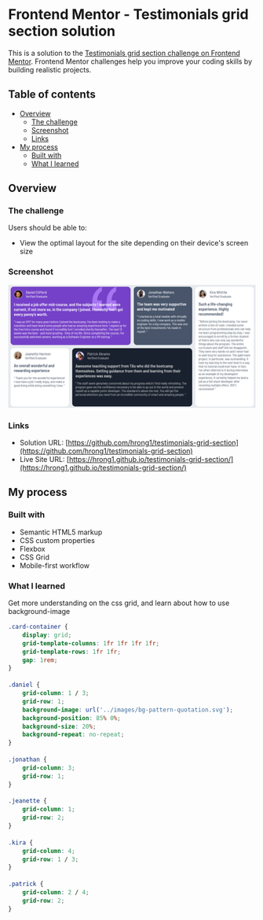 # Frontend Mentor - Testimonials grid section solution

This is a solution to the [Testimonials grid section challenge on Frontend Mentor](https://www.frontendmentor.io/challenges/testimonials-grid-section-Nnw6J7Un7). Frontend Mentor challenges help you improve your coding skills by building realistic projects. 

## Table of contents

- [Overview](#overview)
  - [The challenge](#the-challenge)
  - [Screenshot](#screenshot)
  - [Links](#links)
- [My process](#my-process)
  - [Built with](#built-with)
  - [What I learned](#what-i-learned)

## Overview

### The challenge

Users should be able to:

- View the optimal layout for the site depending on their device's screen size

### Screenshot

![](./screenshot.png)

### Links

- Solution URL: [https://github.com/hrong1/testimonials-grid-section](https://github.com/hrong1/testimonials-grid-section)
- Live Site URL: [https://hrong1.github.io/testimonials-grid-section/](https://hrong1.github.io/testimonials-grid-section/)

## My process

### Built with

- Semantic HTML5 markup
- CSS custom properties
- Flexbox
- CSS Grid
- Mobile-first workflow

### What I learned

Get more understanding on the css grid, and learn about how to use background-image

```css
.card-container {
    display: grid;
    grid-template-columns: 1fr 1fr 1fr 1fr;
    grid-template-rows: 1fr 1fr;
    gap: 1rem;
}

.daniel {
    grid-column: 1 / 3;
    grid-row: 1;
    background-image: url('../images/bg-pattern-quotation.svg');
    background-position: 85% 0%;
    background-size: 20%; 
    background-repeat: no-repeat;
}

.jonathan {
    grid-column: 3;
    grid-row: 1;
}

.jeanette {
    grid-column: 1;
    grid-row: 2;
}

.kira {
    grid-column: 4;
    grid-row: 1 / 3;
}

.patrick {
    grid-column: 2 / 4;
    grid-row: 2;
}
```

